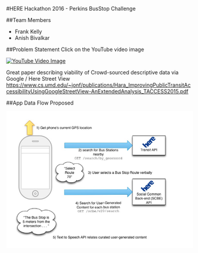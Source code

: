 #HERE Hackathon 2016 - Perkins BusStop Challenge

##Team Members
* Frank Kelly
* Anish Bivalkar

##Problem Statement
Click on the YouTube video image

[![YouTube Video Image](https://img.youtube.com/vi/4Mkq881Gu9Q/0.jpg)](https://www.youtube.com/watch?v=4Mkq881Gu9Q)

Great paper describing viability of Crowd-sourced descriptive data via Google / Here Street View
https://www.cs.umd.edu/~jonf/publications/Hara_ImprovingPublicTransitAccessibilityUsingGoogleStreetView-AnExtendedAnalysis_TACCESS2015.pdf

##App Data Flow Proposed

![Alt text](/docs/dataflow.jpg?raw=true "Data Flow Diagram")


